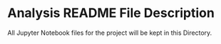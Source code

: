 # Analysis README File Description

All Jupyter Notebook files for the project will be kept in this Directory.


